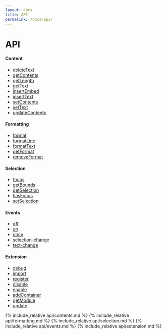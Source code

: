 ```yaml
---
layout: docs
title: API
permalink: /docs/api/
---
```


# API

#### Content
- [deleteText](#deletetext)
- [getContents](#getcontents)
- [getLength](#getlength)
- [getText](#gettext)
- [insertEmbed](#insertembed)
- [insertText](#inserttext)
- [setContents](#setcontents)
- [setText](#settext)
- [updateContents](#updatecontents)

#### Formatting
- [format](#format)
- [formatLine](#formatline)
- [formatText](#formattext)
- [getFormat](#getformat)
- [removeFormat](#removeFormat)

#### Selection
- [focus](#focus)
- [getBounds](#getbounds)
- [getSelection](#getselection)
- [hasFocus](#hasfocus)
- [setSelection](#setselection)

#### Events
- [off](#off)
- [on](#on)
- [once](#once)
- [selection-change](#selectionchange)
- [text-change](#textchange)

#### Extension
- [debug](#debug)
- [import](#import)
- [register](#register)
- [disable](#disable)
- [enable](#enable)
- [addContainer](#addcontainer)
- [getModule](#getmodule)
- [update](#update)

{% include_relative api/contents.md %}
{% include_relative api/formatting.md %}
{% include_relative api/selection.md %}
{% include_relative api/events.md %}
{% include_relative api/extension.md %}
